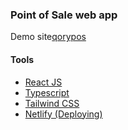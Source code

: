### Point of Sale web app
Demo site[qorypos](https://qorypos.netlify.app)

#### Tools
- [React JS](https://reactjs.org/)
- [Typescript](https://reactjs.org/)
- [Tailwind CSS](https://tailwindcss.com/)
- [Netlify (Deploying)](https://www.netlify.com/)
